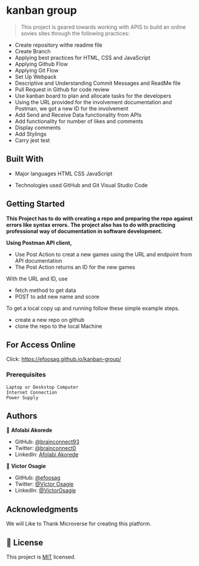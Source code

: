 # kanban group

> This project is geared towards working with APIS to build an online sovies sites through the following practices:

- Create repository withe readme file
- Create Branch
- Applying best practices for HTML, CSS and JavaScript
- Applying Github Flow
- Applying Git Flow
- Set Up Webpack
- Descriptive and Understanding Commit Messages and ReadMe file
- Pull Request in Github for code review
- Use kanban board to plan and allocate tasks for the developers
- Using the URL provided for the involvement documentation and Postman, we got a new ID for the involvement
- Add Send and Receive Data functionality from APIs
- Add functionality for number of likes and comments
- Display comments
- Add Stylings
- Carry jest test

## Built With

- Major languages
  HTML
  CSS
  JavaScript

- Technologies used
  GitHub and Git
  Visual Studio Code

## Getting Started

**This Project has to do with creating a repo and preparing the repo against errors like syntax errors.**
**The project also has to do with practicing professional way of documentation in software development.**

**Using Postman API client,**

- Use Post Action to creat a new games using the URL and endpoint from API documentation
- The Post Action returns an ID for the new games

With the URL and ID, use

- fetch method to get data
- POST to add new name and score

To get a local copy up and running follow these simple example steps.

- create a new repo on github
- clone the repo to the local Machine

## For Access Online

Click: https://efoosag.github.io/kanban-group/

### Prerequisites

    Laptop or Deskstop Computer
    Internet Connection
    Power Supply

## Authors

👤 **Afolabi Akorede**

- GitHub: [@brainconnect93](https://github.com/brainconnect93)
- Twitter: [@brainconnect0](https://twitter.com/brainconnect0)
- LinkedIn: [Afolabi Akorede](https://linkedin.com/in/brainconnect93)

👤 **Victor Osagie**

- GitHub: [@efoosag](https://github.com/efoosag)
- Twitter: [@Victor Osagie](https://www.twitter.com/Victorosagie08)
- LinkedIn: [@VictorOsagie](https://www.linkedin.com/in/victor-osagie-a713ba22b/)

## Acknowledgments

We will Like to Thank Microverse for creating this platform.

## 📝 License

This project is [MIT](./MIT.md) licensed.

